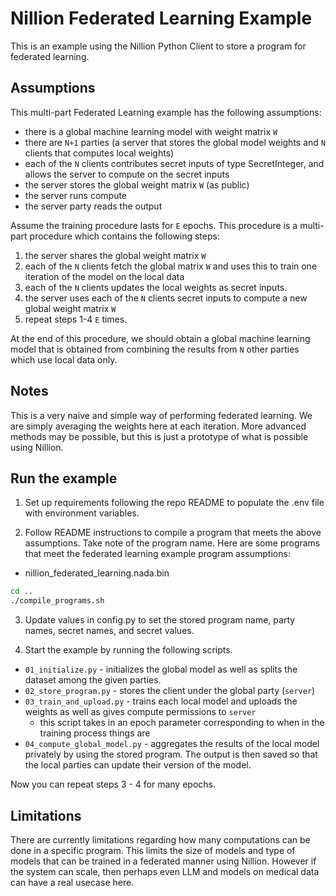 # Nillion Federated Learning Example

This is an example using the Nillion Python Client to store a program for federated learning.

## Assumptions

This multi-part Federated Learning example has the following assumptions:

- there is a global machine learning model with weight matrix `W`
- there are `N+1` parties (a server that stores the global model weights and `N` clients that computes local weights)
- each of the `N` clients contributes secret inputs of type SecretInteger, and allows the server to compute on the secret inputs
- the server stores the global weight matrix `W` (as public)
- the server runs compute
- the server party reads the output

Assume the training procedure lasts for `E` epochs.
This procedure is a multi-part procedure which contains the following steps:

1. the server shares the global weight matrix `W`
2. each of the `N` clients fetch the global matrix `W` and uses this to train one iteration of the model on the local data
3. each of the `N` clients updates the local weights as secret inputs.
4. the server uses each  of the `N` clients secret inputs to compute a new global weight matrix `W`
5. repeat steps 1-4 `E` times.

At the end of this procedure, we should obtain a global machine learning model that is obtained from combining the results
from `N` other parties which use local data only.

## Notes

This is a very naive and simple way of performing federated learning.
We are simply averaging the weights here at each iteration.
More advanced methods may be possible, but this is just a prototype of what is possible using Nillion.

## Run the example

1. Set up requirements following the repo README to populate the .env file with environment variables.

2. Follow README instructions to compile a program that meets the above assumptions. Take note of the program name. Here are some programs that meet the federated learning example program assumptions:

- nillion_federated_learning.nada.bin

```bash
cd ..
./compile_programs.sh
```

3. Update values in config.py to set the stored program name, party names, secret names, and secret values.

4. Start the example by running the following scripts.

- `01_initialize.py` - initializes the global model as well as splits the dataset among the given parties.
- `02_store_program.py` - stores the client under the global party (`server`)
- `03_train_and_upload.py` - trains each local model and uploads the weights as well as gives compute permissions to `server`
  - this script takes in an epoch parameter corresponding to when in the training process things are
- `04_compute_global_model.py` - aggregates the results of the local model privately by using the stored program. The output is then saved so that the local parties can update their version of the model.

Now you can repeat steps 3 - 4 for many epochs.

## Limitations

There are currently limitations regarding how many computations can be done in a specific program.
This limits the size of models and type of models that can be trained in a federated manner using Nillion.
However if the system can scale, then perhaps even LLM and models on medical data can have a real usecase here.
